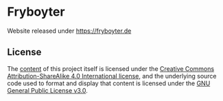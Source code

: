 # Fryboyter
Website released under https://fryboyter.de

## License

The [content](https://github.com/Fryboyter/Hugo/tree/main/content) of this project itself is licensed under the [Creative Commons Attribution-ShareAlike 4.0 International license](https://creativecommons.org/licenses/by-sa/4.0/), and the underlying source code used to format and display that content is licensed under the [GNU General Public License v3.0](LICENSE).